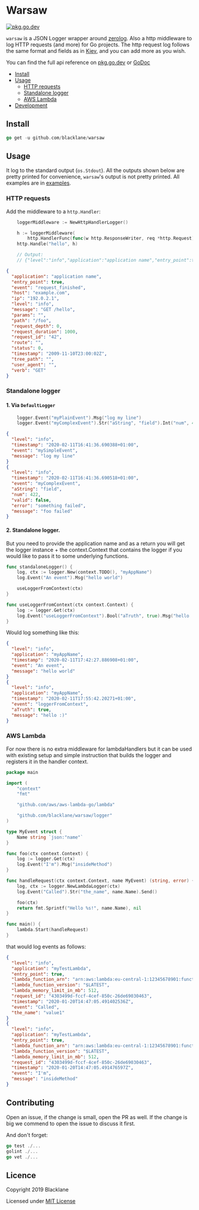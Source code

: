 # Warsaw

[![pkg.go.dev](https://img.shields.io/badge/pkg.dev.go-reference-blue)](https://pkg.go.dev/github.com/blacklane/warsaw?tab=overview)

`warsaw` is a JSON Logger wrapper around [zerolog](https://github.com/rs/zerolog). Also a http middleware to log HTTP 
requests (and more) for Go projects.
The http request log follows the same format and fields as in [Kiev](https://github.com/blacklane/kiev), and you can add
more as you wish.

You can find the full api reference on [pkg.go.dev](https://pkg.go.dev/github.com/blacklane/warsaw?tab=overview) or
[GoDoc](https://godoc.org/github.com/blacklane/warsaw)

<!-- TOC depthFrom:1 depthTo:6 withLinks:1 updateOnSave:1 orderedList:0 -->

- [Install](#install)
- [Usage](#usage)
    - [HTTP requests](#http-requests)
    - [Standalone logger](#standalone-logger)
    - [AWS Lambda](#aws-lambda)
- [Development](#development)

<!-- /TOC -->

## Install

```go
go get -u github.com/blacklane/warsaw
```

## Usage

It log to the standard output (`os.Stdout`). All the outputs shown below are pretty printed for convenience, 
`warsaw`'s output is not pretty printed. All examples are in [examples](examples/).

### HTTP requests

Add the middleware to a `http.Handler`:

```go
	loggerMiddleware := NewHttpHandlerLogger()

	h := loggerMiddleware(
		http.HandlerFunc(func(w http.ResponseWriter, req *http.Request) { _, _ = fmt.Fprint(w, "Hello, world") }))
	http.Handle("hello", h)

	// Output:
	// {"level":"info","application":"application name","entry_point":true,"host":"example.com","ip":"192.0.2.1","params":"","path":"/hello","request_depth":0,"request_id":"42","route":"","tree_path":"","user_agent":"","verb":"GET","request_duration":1000,"status":0,"timestamp":"2009-11-10T23:00:02Z","event":"request_finished","message":"GET /hello"}

```

```json
{
  "application": "application name",
  "entry_point": true,
  "event": "request_finished",
  "host": "example.com",
  "ip": "192.0.2.1",
  "level": "info",
  "message": "GET /hello",
  "params": "",
  "path": "/foo",
  "request_depth": 0,
  "request_duration": 1000,
  "request_id": "42",
  "route": "",
  "status": 0,
  "timestamp": "2009-11-10T23:00:02Z",
  "tree_path": "",
  "user_agent": "",
  "verb": "GET"
}
```

### Standalone logger

#### 1. Via `DefaultLogger`

```go
    logger.Event("myPlainEvent").Msg("log my line")
    logger.Event("myComplexEvent").Str("aString", "field").Int("num", 422).Bool("valid", false).Err(fmt.Errorf("something failed")).Send()
```

```json
{
  "level": "info",
  "timestamp": "2020-02-11T16:41:36.690388+01:00",
  "event": "mySimpleEvent",
  "message": "log my line"
}
{
  "level": "info",
  "timestamp": "2020-02-11T16:41:36.690518+01:00",
  "event": "myComplexEvent",
  "aString": "field",
  "num": 422,
  "valid": false,
  "error": "something failed",
  "message": "foo failed"
}
```  

#### 2. Standalone logger.

But you need to provide the application name and as a return you will get the logger instance + the context.Context
that contains the logger if you would like to pass it to some underlying functions.

```go
func standaloneLogger() {
	log, ctx := logger.New(context.TODO(), "myAppName")
	log.Event("An event").Msg("hello world")

	useLoggerFromContext(ctx)
}

func useLoggerFromContext(ctx context.Context) {
	log := logger.Get(ctx)
	log.Event("useLoggerFromContext").Bool("aTruth", true).Msg("hello :)")
}
```

Would log something like this:

```json
{
  "level": "info",
  "application": "myAppName",
  "timestamp": "2020-02-11T17:42:27.886908+01:00",
  "event": "An event",
  "message": "hello world"
}
{
  "level": "info",
  "application": "myAppName",
  "timestamp": "2020-02-11T17:55:42.20271+01:00",
  "event": "loggerFromContext",
  "aTruth": true,
  "message": "hello :)"
}
```

### AWS Lambda

For now there is no extra middleware for lambdaHandlers but it can be used with existing setup and simple instruction 
that builds the logger and registers it in the handler context.

```go
package main

import (
	"context"
	"fmt"

	"github.com/aws/aws-lambda-go/lambda"

	"github.com/blacklane/warsaw/logger"
)

type MyEvent struct {
	Name string `json:"name"`
}

func foo(ctx context.Context) {
	log := logger.Get(ctx)
	log.Event("I'm").Msg("insideMethod")
}

func handleRequest(ctx context.Context, name MyEvent) (string, error) {
	log, ctx := logger.NewLambdaLogger(ctx)
	log.Event("Called").Str("the_name", name.Name).Send()

	foo(ctx)
	return fmt.Sprintf("Hello %s!", name.Name), nil
}

func main() {
	lambda.Start(handleRequest)
}
```

that would log events as follows:

```json
{
  "level": "info",
  "application": "myTestLambda",
  "entry_point": true,
  "lambda_function_arn": "arn:aws:lambda:eu-central-1:12345678901:function:myTestLambda",
  "lambda_function_version": "$LATEST",
  "lambda_memory_limit_in_mb": 512,
  "request_id": "4303499d-fccf-4cef-850c-26de69030463",
  "timestamp": "2020-01-20T14:47:05.491402536Z",
  "event": "Called",
  "the_name": "value1"
}
{
  "level": "info",
  "application": "myTestLambda",
  "entry_point": true,
  "lambda_function_arn": "arn:aws:lambda:eu-central-1:12345678901:function:myTestLambda",
  "lambda_function_version": "$LATEST",
  "lambda_memory_limit_in_mb": 512,
  "request_id": "4303499d-fccf-4cef-850c-26de69030463",
  "timestamp": "2020-01-20T14:47:05.491476597Z",
  "event": "I'm",
  "message": "insideMethod"
}
```


## Contributing

Open an issue, if the change is small, open the PR as well. If the change is big we commend to open the issue to discuss
it first. 

And don't forget:

```go
go test ./...
golint ./...
go vet ./...
```

## Licence

Copyright 2019 Blacklane

Licensed under [MIT License](LICENSE.md)